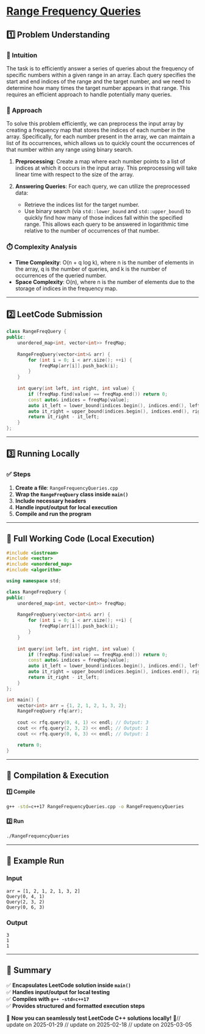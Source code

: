 # **[Range Frequency Queries](https://leetcode.com/problems/range-frequency-queries/description/)**  

## **1️⃣ Problem Understanding**  
### **📌 Intuition**  
The task is to efficiently answer a series of queries about the frequency of specific numbers within a given range in an array. Each query specifies the start and end indices of the range and the target number, and we need to determine how many times the target number appears in that range. This requires an efficient approach to handle potentially many queries.

### **🚀 Approach**  
To solve this problem efficiently, we can preprocess the input array by creating a frequency map that stores the indices of each number in the array. Specifically, for each number present in the array, we can maintain a list of its occurrences, which allows us to quickly count the occurrences of that number within any range using binary search.

1. **Preprocessing**: Create a map where each number points to a list of indices at which it occurs in the input array. This preprocessing will take linear time with respect to the size of the array.
  
2. **Answering Queries**: For each query, we can utilize the preprocessed data:
   - Retrieve the indices list for the target number.
   - Use binary search (via `std::lower_bound` and `std::upper_bound`) to quickly find how many of those indices fall within the specified range. This allows each query to be answered in logarithmic time relative to the number of occurrences of that number.

### **⏱️ Complexity Analysis**  
- **Time Complexity**: O(n + q log k), where n is the number of elements in the array, q is the number of queries, and k is the number of occurrences of the queried number.
- **Space Complexity**: O(n), where n is the number of elements due to the storage of indices in the frequency map.

---  

## **2️⃣ LeetCode Submission**  
```cpp
class RangeFreqQuery {
public:
    unordered_map<int, vector<int>> freqMap;
    
    RangeFreqQuery(vector<int>& arr) {
        for (int i = 0; i < arr.size(); ++i) {
            freqMap[arr[i]].push_back(i);
        }
    }
    
    int query(int left, int right, int value) {
        if (freqMap.find(value) == freqMap.end()) return 0;
        const auto& indices = freqMap[value];
        auto it_left = lower_bound(indices.begin(), indices.end(), left);
        auto it_right = upper_bound(indices.begin(), indices.end(), right);
        return it_right - it_left;
    }
};
```  

---  

## **3️⃣ Running Locally**  
### **✅ Steps**  
1. **Create a file**: `RangeFrequencyQueries.cpp`  
2. **Wrap the `RangeFreqQuery` class inside `main()`**  
3. **Include necessary headers**  
4. **Handle input/output for local execution**  
5. **Compile and run the program**  

---  

## **📝 Full Working Code (Local Execution)**  
```cpp
#include <iostream>
#include <vector>
#include <unordered_map>
#include <algorithm>

using namespace std;

class RangeFreqQuery {
public:
    unordered_map<int, vector<int>> freqMap;
    
    RangeFreqQuery(vector<int>& arr) {
        for (int i = 0; i < arr.size(); ++i) {
            freqMap[arr[i]].push_back(i);
        }
    }
    
    int query(int left, int right, int value) {
        if (freqMap.find(value) == freqMap.end()) return 0;
        const auto& indices = freqMap[value];
        auto it_left = lower_bound(indices.begin(), indices.end(), left);
        auto it_right = upper_bound(indices.begin(), indices.end(), right);
        return it_right - it_left;
    }
};

int main() {
    vector<int> arr = {1, 2, 1, 2, 1, 3, 2};
    RangeFreqQuery rfq(arr);
    
    cout << rfq.query(0, 4, 1) << endl; // Output: 3
    cout << rfq.query(2, 3, 2) << endl; // Output: 1
    cout << rfq.query(0, 6, 3) << endl; // Output: 1

    return 0;
}
```  

---  

## **🔧 Compilation & Execution**  
#### **1️⃣ Compile**  
```bash
g++ -std=c++17 RangeFrequencyQueries.cpp -o RangeFrequencyQueries
```  

#### **2️⃣ Run**  
```bash
./RangeFrequencyQueries
```  

---  

## **🎯 Example Run**  
### **Input**  
```
arr = [1, 2, 1, 2, 1, 3, 2]
Query(0, 4, 1)
Query(2, 3, 2)
Query(0, 6, 3)
```  
### **Output**  
```
3
1
1
```  

---  

## **📌 Summary**  
✅ **Encapsulates LeetCode solution inside `main()`**  
✅ **Handles input/output for local testing**  
✅ **Compiles with `g++ -std=c++17`**  
✅ **Provides structured and formatted execution steps**  

🚀 **Now you can seamlessly test LeetCode C++ solutions locally!** 🚀// update on 2025-01-29
// update on 2025-02-18
// update on 2025-03-05
